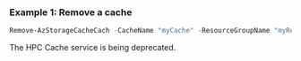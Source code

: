 ### Example 1: Remove a cache
```powershell
Remove-AzStorageCacheCach -CacheName "myCache" -ResourceGroupName "myResourceGroup"
```

The HPC Cache service is being deprecated.

